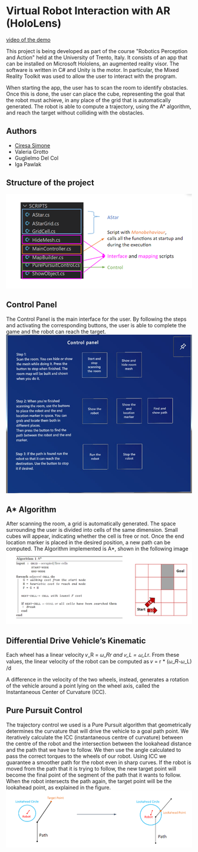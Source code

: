 # Virtual Robot Interaction with AR (HoloLens)
[video of the demo](https://youtu.be/mQSO31yORGY)

This project is being developed as part of the course "Robotics Perception and Action" held at the University of Trento, Italy.
It consists of an app that can be installed on Microsoft Hololens, an augmented reality visor. The software is written in C# and Unity is the motor. In particular, the Mixed Reality Toolkit was used to allow the user to interact with the program.

When starting the app, the user has to scan the room to identify obstacles. Once this is done, the user can place the cube, representing the goal that the robot must achieve, in any place of the grid that is automatically generated. The robot is able to compute a trajectory, using the A* algorithm, and reach the target without colliding with the obstacles.




## Authors

- [Ciresa Simone](https://www.github.com/octokatherine)
- Valeria Grotto
- Guglielmo Del Col
- Iga Pawlak 

## Structure of the project
![Scipts](https://github.com/ciresimo/Mixed_Reality_Differential_Drive/blob/main/Scripts.png)

## Control Panel
The Control Panel is the main interface for the user. By following the steps and activating the corresponding buttons, the user is able to complete the game and the robot can reach the target.
![Control Panel](https://github.com/ciresimo/Mixed_Reality_Differential_Drive/blob/main/ControlPanel.jpg)

## A* Algorithm
After scanning the room, a grid is automatically generated. The space surrounding the user is divided into cells of the same dimension. Small cubes will appear, indicating whether the cell is free or not. Once the end location marker is placed in the desired position, a new path can be computed. The Algorithm implemented is A*, shown in the following image
![A* algorithm](https://github.com/ciresimo/Mixed_Reality_Differential_Drive/blob/main/Astar.png)

## Differential Drive Vehicle’s Kinematic
Each wheel has a linear velocity  𝑣_R = 𝜔_𝑅*r and 𝑣_L = 𝜔_L*r. From these values, the linear velocity of the robot can be computed as
𝑣 = r * (𝜔_𝑅-𝜔_L) /d                                                       

A difference in the velocity of the two wheels, instead, generates a rotation of the vehicle around a point lying on the wheel axis, called the Instantaneous Center of Curvature (ICC).

## Pure Pursuit Control
The trajectory control we used is a Pure Pursuit algorithm that geometrically determines the curvature that will drive the vehicle to a goal path point. We iteratively calculate the ICC (instantaneous centre of curvature) between the centre of the robot and the intersection between the lookahead distance and the path that we have to follow. We then use the angle calculated to pass the correct torques to the wheels of our robot.
Using ICC we guarantee a smoother path for the robot even in sharp curves. 
If the robot is moved from the path that it is trying to follow, the new target point will become the final point of the segment of the path that it wants to follow. When the robot intersects the path again, the target point will be the lookahead point, as explained in the figure.
![Pure pursuit control](https://github.com/ciresimo/Mixed_Reality_Differential_Drive/blob/main/PurePursuit.png)


